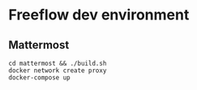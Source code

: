 # Freeflow dev environment

## Mattermost
```
cd mattermost && ./build.sh
docker network create proxy
docker-compose up
```
